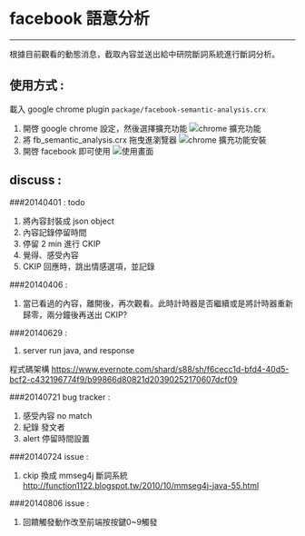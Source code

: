 # facebook 語意分析
---
根據目前觀看的動態消息，截取內容並送出給中研院斷詞系統進行斷詞分析。

使用方式 :
---
載入 google chrome plugin ```package/facebook-semantic-analysis.crx ```

1. 開啓 google chrome 設定，然後選擇擴充功能 ![chrome 擴充功能](https://dl.dropboxusercontent.com/u/3295432/facebook-semantic-analysis/%E8%9E%A2%E5%B9%95%E6%88%AA%E5%9C%96%202014-03-31%2017.57.33.jpg)
2. 將 fb_semantic_analysis.crx 拖曳進瀏覽器 ![chrome 擴充功能安裝](https://dl.dropboxusercontent.com/u/3295432/facebook-semantic-analysis/%E8%9E%A2%E5%B9%95%E6%88%AA%E5%9C%96%202014-03-31%2018.05.24.jpg)
3. 開啓 facebook 即可使用 ![使用畫面](https://dl.dropboxusercontent.com/u/3295432/facebook-semantic-analysis/%E8%9E%A2%E5%B9%95%E6%88%AA%E5%9C%96%202014-03-31%2014.37.28.jpg)

discuss : 
---
###20140401 : todo

1. 將內容封裝成 json object
2. 內容記錄停留時間
3. 停留 2 min 進行 CKIP
4. 覺得、感受內容
5. CKIP 回應時，跳出情感選項，並記錄

###20140406 : 

1. 當已看過的內容，離開後，再次觀看。此時計時器是否繼續或是將計時器重新歸零，兩分鐘後再送出 CKIP?

###20140629 :

1. server run java, and response

程式碼架構 https://www.evernote.com/shard/s88/sh/f6cecc1d-bfd4-40d5-bcf2-c432196774f9/b99866d80821d20390252170607dcf09

###20140721 bug tracker :

1. 感受內容 no match
2. 紀錄 發文者
3. alert 停留時間設置

###20140724 issue :

1. ckip 換成 mmseg4j 斷詞系統 http://function1122.blogspot.tw/2010/10/mmseg4j-java-55.html 

###20140806 issue :

1. 回饋觸發動作改至前端按按鍵0~9觸發
